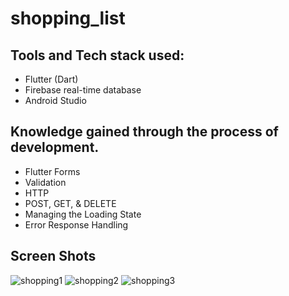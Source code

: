# shopping_list

## Tools and Tech stack used:
* Flutter (Dart)
* Firebase real-time database
* Android Studio

## Knowledge gained through the process of development.
* Flutter Forms
* Validation
* HTTP
* POST, GET, & DELETE
* Managing the Loading State
* Error Response Handling
   

## Screen Shots
![shopping1](https://github.com/TheShivamPatel/shopping_list/assets/110902638/d01312aa-4136-4816-a31a-c5f39e8e4298)
![shopping2](https://github.com/TheShivamPatel/shopping_list/assets/110902638/3345890c-b597-46ce-8731-23ffa8b9ac6d)
![shopping3](https://github.com/TheShivamPatel/shopping_list/assets/110902638/aa9c694b-3696-47d9-a039-a32f6d925f59)
